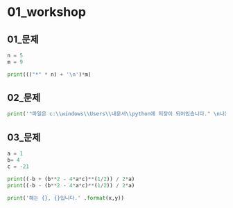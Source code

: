 # 01_workshop

## 01_문제

```python
n = 5
m = 9

print((("*" * n) + '\n')*m)
```



## 02_문제

```python
print('"파일은 c:\\windows\\Users\\내문서\\python에 저장이 되어있습니다." \n나는 생각했다. \'cd를 써서 git bash로 들어가봐야지\'')
```



## 03_문제

```python
a = 1
b= 4
c = -21

print((-b + (b**2 - 4*a*c)**(1/2)) / 2*a)
print((-b - (b**2 - 4*a*c)**(1/2)) / 2*a)

print('해는 {}, {}입니다.' .format(x,y))
```

